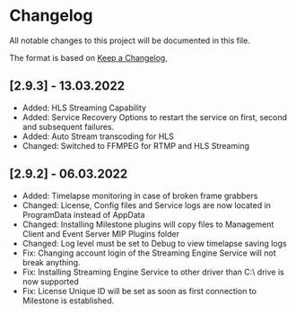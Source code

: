 # Changelog

All notable changes to this project will be documented in this file.

The format is based on [Keep a Changelog](https://keepachangelog.com/en/1.0.0/),

## [2.9.3] - 13.03.2022

- Added: HLS Streaming Capability
- Added: Service Recovery Options to restart the service on first, second and subsequent failures.
- Added: Auto Stream transcoding for HLS
- Changed: Switched to FFMPEG for RTMP and HLS Streaming

## [2.9.2] - 06.03.2022

- Added: Timelapse monitoring in case of broken frame grabbers
- Changed: License, Config files and Service logs are now located in ProgramData instead of AppData
- Changed: Installing Milestone plugins will copy files to Management Client and Event Server MIP Plugins folder
- Changed: Log level must be set to Debug to view timelapse saving logs
- Fix: Changing account login of the Streaming Engine Service will not break anything.
- Fix: Installing Streaming Engine Service to other driver than C:\ drive is now supported
- Fix: License Unique ID will be set as soon as first connection to Milestone is established.

